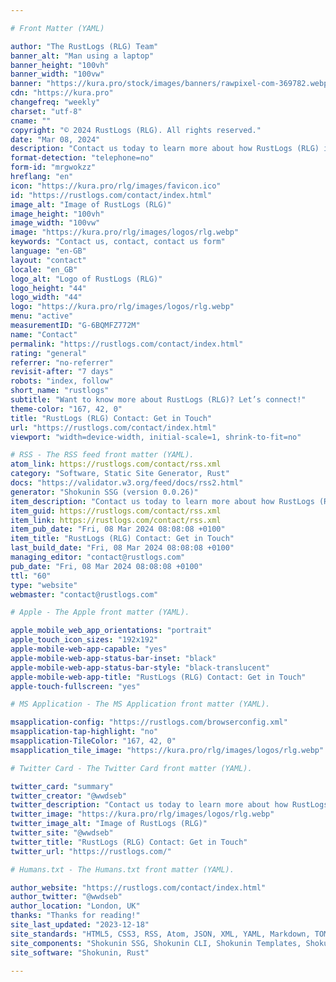 ```yaml
---

# Front Matter (YAML)

author: "The RustLogs (RLG) Team"
banner_alt: "Man using a laptop"
banner_height: "100vh"
banner_width: "100vw"
banner: "https://kura.pro/stock/images/banners/rawpixel-com-369782.webp"
cdn: "https://kura.pro"
changefreq: "weekly"
charset: "utf-8"
cname: ""
copyright: "© 2024 RustLogs (RLG). All rights reserved."
date: "Mar 08, 2024"
description: "Contact us today to learn more about how RustLogs (RLG) is your go-to solution for unlocking your financial potential."
format-detection: "telephone=no"
form-id: "mrgwokzz"
hreflang: "en"
icon: "https://kura.pro/rlg/images/favicon.ico"
id: "https://rustlogs.com/contact/index.html"
image_alt: "Image of RustLogs (RLG)"
image_height: "100vh"
image_width: "100vw"
image: "https://kura.pro/rlg/images/logos/rlg.webp"
keywords: "Contact us, contact, contact us form"
language: "en-GB"
layout: "contact"
locale: "en_GB"
logo_alt: "Logo of RustLogs (RLG)"
logo_height: "44"
logo_width: "44"
logo: "https://kura.pro/rlg/images/logos/rlg.webp"
menu: "active"
measurementID: "G-6BQMFZ772M"
name: "Contact"
permalink: "https://rustlogs.com/contact/index.html"
rating: "general"
referrer: "no-referrer"
revisit-after: "7 days"
robots: "index, follow"
short_name: "rustlogs"
subtitle: "Want to know more about RustLogs (RLG)? Let’s connect!"
theme-color: "167, 42, 0"
title: "RustLogs (RLG) Contact: Get in Touch"
url: "https://rustlogs.com/contact/index.html"
viewport: "width=device-width, initial-scale=1, shrink-to-fit=no"

# RSS - The RSS feed front matter (YAML).
atom_link: https://rustlogs.com/contact/rss.xml
category: "Software, Static Site Generator, Rust"
docs: "https://validator.w3.org/feed/docs/rss2.html"
generator: "Shokunin SSG (version 0.0.26)"
item_description: "Contact us today to learn more about how RustLogs (RLG) is your go-to solution for unlocking your financial potential."
item_guid: https://rustlogs.com/contact/rss.xml
item_link: https://rustlogs.com/contact/rss.xml
item_pub_date: "Fri, 08 Mar 2024 08:08:08 +0100"
item_title: "RustLogs (RLG) Contact: Get in Touch"
last_build_date: "Fri, 08 Mar 2024 08:08:08 +0100"
managing_editor: "contact@rustlogs.com"
pub_date: "Fri, 08 Mar 2024 08:08:08 +0100"
ttl: "60"
type: "website"
webmaster: "contact@rustlogs.com"

# Apple - The Apple front matter (YAML).

apple_mobile_web_app_orientations: "portrait"
apple_touch_icon_sizes: "192x192"
apple-mobile-web-app-capable: "yes"
apple-mobile-web-app-status-bar-inset: "black"
apple-mobile-web-app-status-bar-style: "black-translucent"
apple-mobile-web-app-title: "RustLogs (RLG) Contact: Get in Touch"
apple-touch-fullscreen: "yes"

# MS Application - The MS Application front matter (YAML).

msapplication-config: "https://rustlogs.com/browserconfig.xml"
msapplication-tap-highlight: "no"
msapplication-TileColor: "167, 42, 0"
msapplication_tile_image: "https://kura.pro/rlg/images/logos/rlg.webp"

# Twitter Card - The Twitter Card front matter (YAML).

twitter_card: "summary"
twitter_creator: "@wwdseb"
twitter_description: "Contact us today to learn more about how RustLogs (RLG) is your go-to solution for unlocking your financial potential."
twitter_image: "https://kura.pro/rlg/images/logos/rlg.webp"
twitter_image_alt: "Image of RustLogs (RLG)"
twitter_site: "@wwdseb"
twitter_title: "RustLogs (RLG) Contact: Get in Touch"
twitter_url: "https://rustlogs.com/"

# Humans.txt - The Humans.txt front matter (YAML).

author_website: "https://rustlogs.com/contact/index.html"
author_twitter: "@wwdseb"
author_location: "London, UK"
thanks: "Thanks for reading!"
site_last_updated: "2023-12-18"
site_standards: "HTML5, CSS3, RSS, Atom, JSON, XML, YAML, Markdown, TOML"
site_components: "Shokunin SSG, Shokunin CLI, Shokunin Templates, Shokunin Themes, Kaishi SSG, Kaishi CLI, Kaishi Templates, Kaishi Themes"
site_software: "Shokunin, Rust"

---
```

